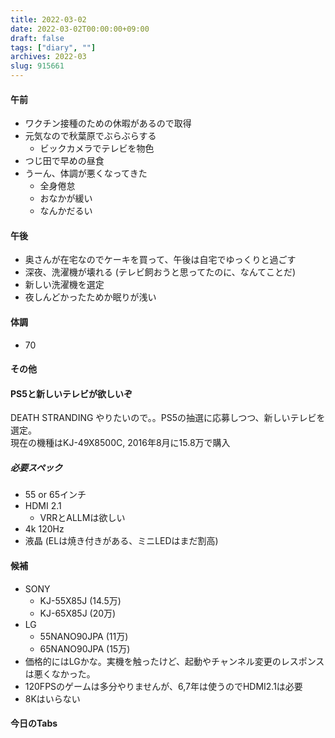 ```yaml
---
title: 2022-03-02
date: 2022-03-02T00:00:00+09:00
draft: false
tags: ["diary", ""]
archives: 2022-03
slug: 915661
---
```

#### 午前
- ワクチン接種のための休暇があるので取得
- 元気なので秋葉原でぶらぶらする
  - ビックカメラでテレビを物色
- つじ田で早めの昼食
- うーん、体調が悪くなってきた
  - 全身倦怠
  - おなかが緩い
  - なんかだるい
#### 午後
- 奥さんが在宅なのでケーキを買って、午後は自宅でゆっくりと過ごす
- 深夜、洗濯機が壊れる (テレビ飼おうと思ってたのに、なんてことだ)
- 新しい洗濯機を選定
- 夜しんどかったためか眠りが浅い
#### 体調
- 70
#### その他
#### PS5と新しいテレビが欲しいぞ
DEATH STRANDING やりたいので。。PS5の抽選に応募しつつ、新しいテレビを選定。  
現在の機種はKJ-49X8500C, 2016年8月に15.8万で購入  
##### 必要スペック
- 55 or 65インチ
- HDMI 2.1
  - VRRとALLMは欲しい
- 4k 120Hz
- 液晶 (ELは焼き付きがある、ミニLEDはまだ割高)
#### 候補
- SONY
  - KJ-55X85J (14.5万)
  - KJ-65X85J (20万)
- LG
  - 55NANO90JPA (11万)
  - 65NANO90JPA (15万)
- 価格的にはLGかな。実機を触ったけど、起動やチャンネル変更のレスポンスは悪くなかった。
- 120FPSのゲームは多分やりませんが、6,7年は使うのでHDMI2.1は必要
- 8Kはいらない
#### 今日のTabs